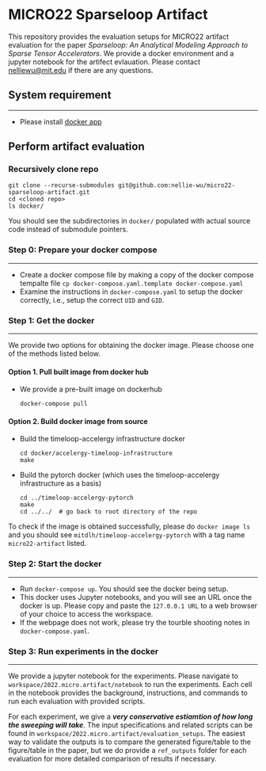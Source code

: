 # MICRO22 Sparseloop Artifact

This repository provides the evaluation setups for MICRO22 artifact evaluation for the paper *Sparseloop: An Analytical Modeling Approach to Sparse Tensor Accelerators*. We provide a docker environment and a jupyter notebook for the artifect evlauation. Please contact nelliewu@mit.edu if there are any questions.

## System requirement
---------------------
- Please install [docker app](https://www.docker.com/products/docker-desktop/)

## Perform artifact evaluation

### **Recursively** clone repo

```
git clone --recurse-submodules git@github.com:nellie-wu/micro22-sparseloop-artifact.git
cd <cloned repo>
ls docker/
```

You should see the subdirectories in `docker/` populated with actual source code instead of submodule pointers.


### Step 0: Prepare your docker compose
-------------------------

- Create a docker compose file by making a copy of the docker compose tempalte file `cp docker-compose.yaml.template docker-compose.yaml` 
- Examine the instructions in `docker-compose.yaml` to setup the docker correctly, i.e., setup the correct `UID` and `GID`.


### Step 1: Get the docker
---------------------

We provide two options for obtaining the docker image. Please choose one of the methods listed below.

#### Option 1. Pull built image from docker hub
- We provide a pre-built image on dockerhub
  ```
  docker-compose pull
  ```
#### Option 2. Build docker image from source
  
- Build the timeloop-accelergy infrastructure docker
  ```
  cd docker/accelergy-timeloop-infrastructure
  make
  ```
  
- Build the pytorch docker (which uses the timeloop-accelergy infrastructure as a basis)
  ```
  cd ../timeloop-accelergy-pytorch
  make
  cd ../../  # go back to root directory of the repo
  ```

To check if the image is obtained successfully, please do `docker image ls` and you should see `mitdlh/timeloop-accelergy-pytorch` with a tag name `micro22-artifact` listed. 

### Step 2: Start the docker
--------------------

- Run `docker-compose up`. You should see the docker being setup.
- This docker uses Jupyter notebooks, and you will see an URL once the docker is up. Please copy and paste the `127.0.0.1 URL`
to a web browser of your choice to access the workspace. 
- If the webpage does not work, please try the tourble shooting notes in `docker-compose.yaml`.

### Step 3: Run experiments in the docker
--------------------

We provide a jupyter notebook for the experiments.  Please navigate to `workspace/2022.micro.artifact/notebook` to run the experiments. Each cell in the notebook provides the background, instructions, and commands to run each evaluation with provided scripts.

For each experiment, we give a ***very conservative estiamtion of how long the sweeping will take***. The input specifications and related scripts can be found in `workspace/2022.micro.artifact/evaluation_setups`. The easiest way to validate the outputs is to compare the generated figure/table to the figure/table in the paper, but we do provide a `ref_outputs` folder for each evaluation for more detailed comparison of results if necessary.
